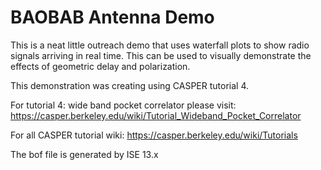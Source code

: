 BAOBAB Antenna Demo
===================

This is a neat little outreach demo that uses waterfall plots to show radio
signals arriving in real time. This can be used to visually demonstrate the
effects of geometric delay and polarization.

This demonstration was creating using CASPER tutorial 4.

For tutorial 4: wide band pocket correlator please visit:
https://casper.berkeley.edu/wiki/Tutorial_Wideband_Pocket_Correlator

For all CASPER tutorial wiki:
https://casper.berkeley.edu/wiki/Tutorials

The bof file is generated by ISE 13.x
